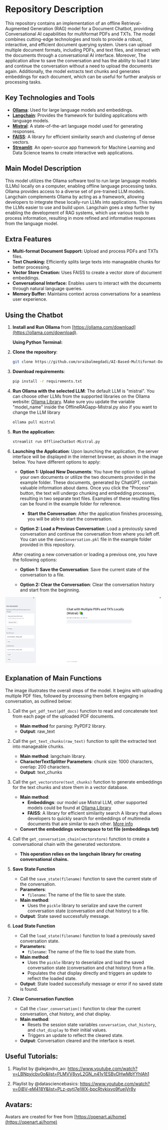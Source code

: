 # Repository Description

This repository contains an implementation of an offline Retrieval-Augmented Generation (RAG) model for a Document Chatbot, providing Conversational AI capabilities for multiformat PDFs and TXTs. The model combines cutting-edge technologies and tools to provide a robust, interactive, and efficient document querying system. Users can upload multiple document formats, including PDFs, and text files, and interact with the documents through a conversational AI interface. Moreover, The application allow to save the conversation and  has the ability to load it later and continue the conversation without a need to upload the documents again. Additionally, the model extracts text chunks and generates embeddings for each document, which can be useful for further analysis or processing tasks.
## Key Technologies and Tools

- **[Ollama](https://ollama.com/)**: Used for large language models and embeddings.
- **[Langchain](https://www.langchain.com/)**: Provides the framework for building applications with language models.
- **[Mistral](https://mistral.ai/)**: A state-of-the-art language model used for generating responses.
- **[FAISS](https://ai.meta.com/tools/faiss/)**: A library for efficient similarity search and clustering of dense vectors.
- **[Streamlit](https://streamlit.io/)**: An open-source app framework for Machine Learning and Data Science teams to create interactive web applications.


## Main Model Description

This model utilizes the Ollama software tool to run large language models (LLMs) locally on a computer, enabling offline language processing tasks. Ollama provides access to a diverse set of pre-trained LLM models. Langchain complements Ollama by acting as a framework, allowing developers to integrate these locally-run LLMs into applications. This makes the LLMs easier to use and build upon. Langchain goes a step further by enabling the development of RAG systems, which use various tools to process information, resulting in more refined and informative responses from the language model.


## Extra Features

- **Multi-format Document Support:** Upload and process PDFs and TXTs files.
- **Text Chunking:** Efficiently splits large texts into manageable chunks for better processing.
- **Vector Store Creation:** Uses FAISS to create a vector store of document embeddings.
- **Conversational Interface:** Enables users to interact with the documents through natural language queries.
- **Memory Buffer:** Maintains context across conversations for a seamless user experience.


## Using the Chatbot

1. **Install and Run Ollama** from [https://ollama.com/download](https://ollama.com/download).

   **Using Python Terminal:**

2. **Clone the repository**:
    ```sh
    git clone https://github.com/oraibalmegdadi/AI-Based-Multiformat-Document-Chatbot
    ```

3. **Download requirements**:
    ```sh
    pip install -r requirements.txt
    ```

4. **Run Ollama with the selected LLM**:
	The default LLM is "mistral". You can choose other LLMs from the supported libraries on the Ollama website: [Ollama Library](https://ollama.com/library).
    Make sure you update the variable "model_name" inside the OfflineRAGapp-Mistral.py also if you want to change the LLM library
	```sh
    ollama pull mistral
    ```

5. **Run the application**:
    ```sh
    streamlit run OfflineChatbot-Mistral.py
    ```


6. **Launching the Application**:
	Upon launching the application, the server interface will be displayed in the internet browser, as shown in the image below. You have different options to apply:

	- **Option 1: Upload New Documents**:
		You have the option to upload your own documents or utilize the two documents provided in the example folder. These documents, generated by ChatGPT, contain valuable information about dams.
		Once you click the "Process" button, the text will undergo chunking and embedding processes, resulting in two separate text files. Examples of these resulting files can be found in the example folder for reference.
		- **Start the Conversation**: After the application finishes processing, you will be able to start the conversation.

	- **Option 2: Load a Previous Conversation**:
		Load a previously saved conversation and continue the conversation from where you left off. You can use the `damsConversation.pkl` file in the example folder provided in this repository.

	After creating a new conversation or loading a previous one, you have the following options:

	- **Option 1: Save the Conversation**:
		Save the current state of the conversation to a file.

	- **Option 2: Clear the Conversation**:
		Clear the conversation history and start from the beginning.
		
![langchain](RAG.png)



## Explanation of Main Functions

The image illustrates the overall steps of the model. It begins with uploading multiple PDF files, followed by processing them before engaging in conversation, as outlined below:

1. Call the `get_pdf_text(pdf_docs)` function to read and concatenate text from each page of the uploaded PDF documents.
   - **Main method** for parsing: PyPDF2 library.
   - **Output**: raw_text

2. Call the `get_text_chunks(raw_text)` function to split the extracted text into manageable chunks.
   - **Main method**: langchain library.
   - **CharacterTextSplitter Parameters**: chunk size: 1000 characters, overlap: 200 characters.
   - **Output**: text_chunks

3. Call the `get_vectorstore(text_chunks)` function to generate embeddings for the text chunks and store them in a vector database.
   - **Main method**:
     - **Embeddings**: our model use Mistral LLM, other supported models could be found at [Ollama Library](https://ollama.com/library)
     - **FAISS**: A library for efficient similarity search  A library that allows developers to quickly search for embeddings of multimedia documents that are similar to each other. [More info](https://engineering.fb.com/2017/03/29/data-infrastructure/faiss-a-library-for-efficient-similarity-search/)
   - **Convert the embeddings vectorspace to txt file (embeddings.txt)**

4. Call the `get_conversation_chain(vectorstore)` function to create a conversational chain with the generated vectorstore.
   - **This operation relies on the langchain library for creating conversational chains.**

5. **Save State Function**
   - Call the `save_state(filename)` function to save the current state of the conversation.
   - **Parameters**: 
     - `filename`: The name of the file to save the state.
   - **Main method**: 
     - Uses the `pickle` library to serialize and save the current conversation state (conversation and chat history) to a file.
   - **Output**: State saved successfully message.

6. **Load State Function**
   - Call the `load_state(filename)` function to load a previously saved conversation state.
   - **Parameters**: 
     - `filename`: The name of the file to load the state from.
   - **Main method**:
     - Uses the `pickle` library to deserialize and load the saved conversation state (conversation and chat history) from a file.
     - Populates the chat display directly and triggers an update to reflect the loaded state.
   - **Output**: State loaded successfully message or error if no saved state is found.

7. **Clear Conversation Function**
   - Call the `clear_conversation()` function to clear the current conversation, chat history, and chat display.
   - **Main method**:
     - Resets the session state variables `conversation`, `chat_history`, and `chat_display` to their initial values.
     - Triggers an update to reflect the cleared state.
   - **Output**: Conversation cleared and the interface is reset.


## Useful Tutorials: 
1. Playlist by @alejandro_ao:  https://www.youtube.com/watch?v=LBNpyjcbv0o&list=PLMVV8yyL2GN_n41v1ESBvDHwMbYYhlAh1

2. Playlist by @datasciencebasics: https://www.youtube.com/watch?v=0iBV-eM418Y&list=PLz-qytj7eIWX-bpcRtvkixvo9fuejVr8y

## Avatars: 

Avatars are created for free from   [https://openart.ai/home](https://openart.ai/home)  